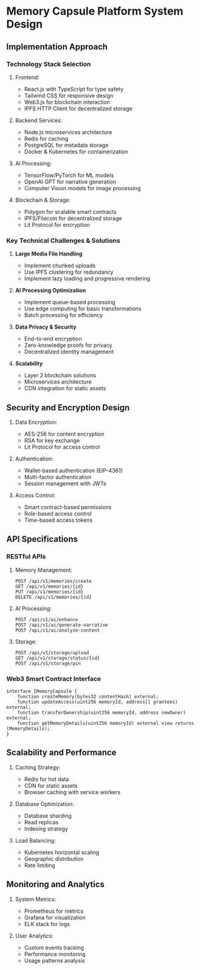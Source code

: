 # Memory Capsule Platform System Design

## Implementation Approach

### Technology Stack Selection
1. Frontend:
   - React.js with TypeScript for type safety
   - Tailwind CSS for responsive design
   - Web3.js for blockchain interaction
   - IPFS HTTP Client for decentralized storage

2. Backend Services:
   - Node.js microservices architecture
   - Redis for caching
   - PostgreSQL for metadata storage
   - Docker & Kubernetes for containerization

3. AI Processing:
   - TensorFlow/PyTorch for ML models
   - OpenAI GPT for narrative generation
   - Computer Vision models for image processing

4. Blockchain & Storage:
   - Polygon for scalable smart contracts
   - IPFS/Filecoin for decentralized storage
   - Lit Protocol for encryption

### Key Technical Challenges & Solutions
1. **Large Media File Handling**
   - Implement chunked uploads
   - Use IPFS clustering for redundancy
   - Implement lazy loading and progressive rendering

2. **AI Processing Optimization**
   - Implement queue-based processing
   - Use edge computing for basic transformations
   - Batch processing for efficiency

3. **Data Privacy & Security**
   - End-to-end encryption
   - Zero-knowledge proofs for privacy
   - Decentralized identity management

4. **Scalability**
   - Layer 2 blockchain solutions
   - Microservices architecture
   - CDN integration for static assets

## Security and Encryption Design

1. Data Encryption:
   - AES-256 for content encryption
   - RSA for key exchange
   - Lit Protocol for access control

2. Authentication:
   - Wallet-based authentication (EIP-4361)
   - Multi-factor authentication
   - Session management with JWTs

3. Access Control:
   - Smart contract-based permissions
   - Role-based access control
   - Time-based access tokens

## API Specifications

### RESTful APIs
1. Memory Management:
   ```
   POST /api/v1/memories/create
   GET /api/v1/memories/{id}
   PUT /api/v1/memories/{id}
   DELETE /api/v1/memories/{id}
   ```

2. AI Processing:
   ```
   POST /api/v1/ai/enhance
   POST /api/v1/ai/generate-narrative
   POST /api/v1/ai/analyze-content
   ```

3. Storage:
   ```
   POST /api/v1/storage/upload
   GET /api/v1/storage/status/{id}
   POST /api/v1/storage/pin
   ```

### Web3 Smart Contract Interface
```solidity
interface IMemoryCapsule {
    function createMemory(bytes32 contentHash) external;
    function updateAccess(uint256 memoryId, address[] grantees) external;
    function transferOwnership(uint256 memoryId, address newOwner) external;
    function getMemoryDetails(uint256 memoryId) external view returns (MemoryDetails);
}
```

## Scalability and Performance

1. Caching Strategy:
   - Redis for hot data
   - CDN for static assets
   - Browser caching with service workers

2. Database Optimization:
   - Database sharding
   - Read replicas
   - Indexing strategy

3. Load Balancing:
   - Kubernetes horizontal scaling
   - Geographic distribution
   - Rate limiting

## Monitoring and Analytics

1. System Metrics:
   - Prometheus for metrics
   - Grafana for visualization
   - ELK stack for logs

2. User Analytics:
   - Custom events tracking
   - Performance monitoring
   - Usage patterns analysis